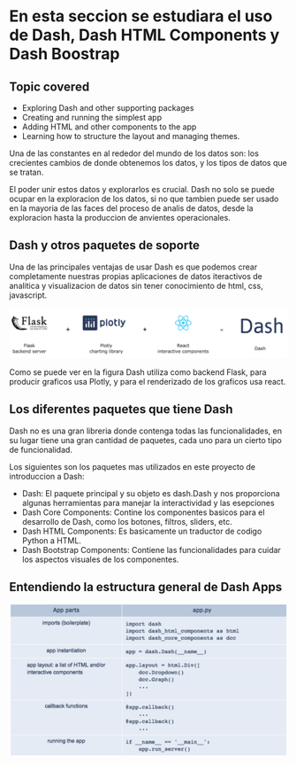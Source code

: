 # En esta seccion se estudiara el uso de **Dash, Dash HTML Components y Dash Boostrap**

## Topic covered

- Exploring Dash and other supporting packages
- Creating and running the simplest app
- Adding HTML and other components to the app
- Learning how to structure the layout and managing themes.

Una de las constantes en al rededor del mundo de los datos son: los crecientes cambios de donde obtenemos los datos, y los tipos de datos que se tratan. 

El poder unir estos datos y explorarlos es crucial. Dash no solo se puede ocupar en la exploracion de los datos, si no que tambien puede ser usado en la mayoria de las faces del proceso de analis de datos, desde la exploracion hasta la produccion de anvientes operacionales.

## Dash y otros paquetes de soporte 

Una de las principales ventajas de usar Dash es que podemos crear completamente nuestras propias aplicaciones de datos iteractivos de analitica y visualizacion de datos sin tener conocimiento de html, css, javascript.

![BackgroundDash](./images/backDash.png)

Como se puede ver en la figura Dash utiliza como backend Flask, para producir graficos usa Plotly, y para el renderizado de los graficos usa react.

## Los diferentes paquetes que tiene Dash

Dash no es una gran libreria donde contenga todas las funcionalidades, en su lugar tiene una gran cantidad de paquetes, cada uno para un cierto tipo de funcionalidad.

Los siguientes son los paquetes mas utilizados en este proyecto de introduccion a Dash:

- Dash: El paquete principal y su objeto es dash.Dash y nos proporciona algunas herramientas para manejar la interactividad y las esepciones 
- Dash Core Components: Contine los componentes basicos para el desarrollo de Dash, como los botones, filtros, sliders, etc.
- Dash HTML Components: Es basicamente un traductor de codigo Python a HTML.
- Dash Bootstrap Components: Contiene las funcionalidades para cuidar los aspectos visuales de los componentes.

## Entendiendo la estructura general de Dash Apps

![DashAppParts](./images/tabla.png)

